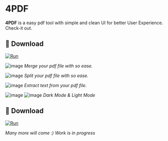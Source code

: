 # 4PDF

**4PDF** is a easy pdf tool with simple and clean UI for better User Experience. Check-it out.


## 🔗 Download 

[![Run](https://img.shields.io/badge/start_download-1DA1F2?style=for-the-badge&&logoColor=white)](https://github.com/akmgeek/4PDF/releases/download/v1.0/4PDF.Installer.v1.0.exe
)


![image](https://user-images.githubusercontent.com/106646158/212492563-19e0ee12-938f-439e-9545-b9395243376f.png)
_Merge your pdf file with so ease._

![image](https://user-images.githubusercontent.com/106646158/212492602-3acb028e-219c-4193-97dc-ace3e69f7bad.png)
_Split your pdf file with so ease._

![image](https://user-images.githubusercontent.com/106646158/212492793-82166340-718c-481c-8c2b-6426817375a5.png)
_Extract text from your pdf file._

![image](https://user-images.githubusercontent.com/106646158/212492715-94e62df2-fdec-4c19-8f39-77a020c2c090.png) 
![image](https://user-images.githubusercontent.com/106646158/212492733-48ff92f7-2462-476e-8072-110c69b51372.png)
_Dark Mode & Light Mode_


## 🔗 Download 

[![Run](https://img.shields.io/badge/start_download-1DA1F2?style=for-the-badge&&logoColor=white)](https://github.com/akmgeek/4PDF/releases/download/v1.0/4PDF.Installer.v1.0.exe
)


_Many more will come :) 
Work is in progress_



